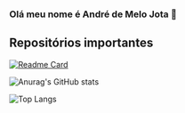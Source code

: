 ### Olá meu nome é André de Melo Jota 👋

<!--
**amjota/amjota** is a ✨ _special_ ✨ repository because its `README.md` (this file) appears on your GitHub profile.

Here are some ideas to get you started:

- 🔭 I’m currently working on ...
- 🌱 I’m currently learning ...
- 👯 I’m looking to collaborate on ...
- 🤔 I’m looking for help with ...
- 💬 Ask me about ...
- 📫 How to reach me: ...
- 😄 Pronouns: ...
- ⚡ Fun fact: ...
-->

## Repositórios importantes
[![Readme Card](https://github-readme-stats.vercel.app/api/pin/?username=amjota&repo=SQLQuery)](https://github.com/anuraghazra/github-readme-stats)

![Anurag's GitHub stats](https://github-readme-stats.vercel.app/api?username=amjota&show_icons=true&theme=radical)

![Top Langs](https://github-readme-stats.vercel.app/api/top-langs/?username=amjota&layout=compact&theme=radical)
